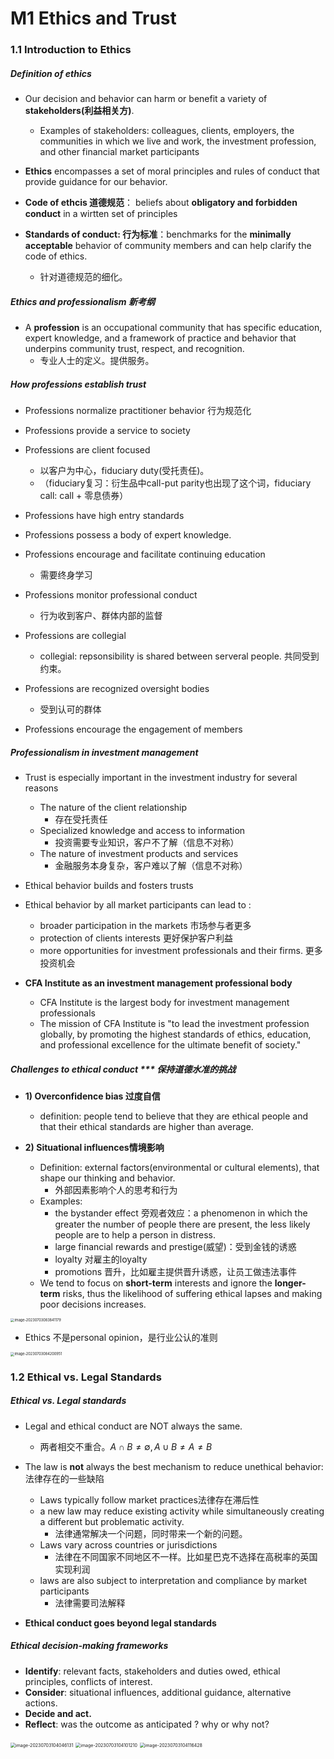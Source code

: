 # M1 Ethics and Trust

### 1.1 Introduction to Ethics

##### Definition of ethics

- Our decision and behavior can harm or benefit a variety of **stakeholders(利益相关方)**.
  - Examples of stakeholders: colleagues, clients, employers, the communities in which we live and work, the investment profession, and other financial market participants
- **Ethics** encompasses a set of moral principles and rules of conduct that provide guidance for our behavior.

- **Code of ethcis 道德规范**： beliefs about **obligatory and forbidden conduct** in a wirtten set of principles
- **Standards of conduct: 行为标准**：benchmarks for the **minimally acceptable** behavior of community members and can help clarify the code of ethics.
  - 针对道德规范的细化。

##### Ethics and professionalism 新考纲

- A **profession** is an occupational community that has specific education, expert knowledge, and a framework of practice and behavior that underpins community trust, respect, and recognition.
  - 专业人士的定义。提供服务。

##### How professions establish trust

- Professions normalize practitioner behavior 行为规范化
- Professions provide a service to society
- Professions are client focused 
  - 以客户为中心，fiduciary duty(受托责任)。
  - （fiduciary复习：衍生品中call-put parity也出现了这个词，fiduciary call: call + 零息债券）
- Professions have high entry standards
- Professions possess a body of expert knowledge.

- Professions encourage and facilitate continuing education
  - 需要终身学习
- Professions monitor professional conduct
  - 行为收到客户、群体内部的监督
- Professions are collegial
  - collegial: repsonsibility is shared between serveral people. 共同受到约束。
- Professions are recognized oversight bodies
  - 受到认可的群体
- Professions encourage the engagement of members

##### Professionalism in investment management

- Trust is especially important in the investment industry for several reasons
  - The nature of the client relationship
    - 存在受托责任
  - Specialized knowledge and access to information
    - 投资需要专业知识，客户不了解（信息不对称）
  - The nature of investment products and services
    - 金融服务本身复杂，客户难以了解（信息不对称）

- Ethical behavior builds and fosters trusts
- Ethical behavior by all market participants can lead to :
  - broader participation in the markets 市场参与者更多
  - protection of clients interests 更好保护客户利益
  - more opportunities for investment professionals and their firms. 更多投资机会

- **CFA Institute as an investment management professional body**
  - CFA Institute is the largest body for investment management professionals
  - The mission of CFA Institute is "to lead the investment profession globally, by promoting the highest standards of ethics, education, and professional excellence for the ultimate benefit of society."

##### Challenges to ethical conduct \*\*\* 保持道德水准的挑战

- **1) Overconfidence bias 过度自信**
  - definition: people tend to believe that they are ethical people and that their ethical standards are higher than average.

- **2) Situational influences情境影响**
  - Definition: external factors(environmental or cultural elements), that shape our thinking and behavior.
    - 外部因素影响个人的思考和行为
  - Examples: 
    - the bystander effect 旁观者效应：a phenomenon in which the greater the number of people there are present, the less likely people are to help a person in distress.
    - large financial rewards and prestige(威望)：受到金钱的诱惑
    - loyalty 对雇主的loyalty
    - promotions 晋升，比如雇主提供晋升诱惑，让员工做违法事件
  - We tend to focus on **short-term** interests and ignore the **longer-term** risks, thus the likelihood of suffering ethical lapses and making poor decisions increases.

<img src="./assets/image-20230703083841179.png" alt="image-20230703083841179" style="zoom: 40%;" />

- Ethics 不是personal opinion，是行业公认的准则

<img src="./assets/image-20230703084200951.png" alt="image-20230703084200951" style="zoom:40%;" />

### 1.2 Ethical vs. Legal Standards

##### Ethical vs. Legal standards

- Legal and ethical conduct are NOT always the same.
  - 两者相交不重合。$A \cap B \ne \emptyset, A\cup B\ne A\ne B$

- The law is **not** always the best mechanism to reduce unethical behavior: 法律存在的一些缺陷
  - Laws typically follow market practices法律存在滞后性
  - a new law may reduce existing activity while simultaneously creating a different but problematic activity.
    - 法律通常解决一个问题，同时带来一个新的问题。
  - Laws vary across countries or jurisdictions
    - 法律在不同国家不同地区不一样。比如星巴克不选择在高税率的英国实现利润
  - laws are also subject to interpretation and compliance by market participants
    - 法律需要司法解释
- **Ethical conduct goes beyond legal standards**

##### Ethical decision-making frameworks

- **Identify**: relevant facts, stakeholders and duties owed, ethical principles, conflicts of interest.
- **Consider**: situational influences, additional guidance, alternative actions.
- **Decide and act.**
- **Reflect**: was the outcome as anticipated ? why or why not?

<img src="./assets/image-20230703104046131.png" alt="image-20230703104046131" style="zoom:50%;" />

<img src="./assets/image-20230703104101210.png" alt="image-20230703104101210" style="zoom:50%;" />

<img src="./assets/image-20230703104116428.png" alt="image-20230703104116428" style="zoom:50%;" />